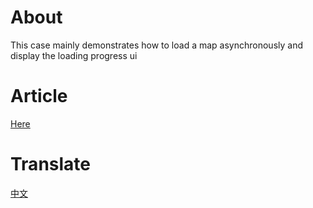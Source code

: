 # About
This case mainly demonstrates how to load a map asynchronously and display the loading progress ui

# Article
[Here](https://www.pome.cc/posts/loadingpage/)

# Translate
[中文](/README.cn.md)

